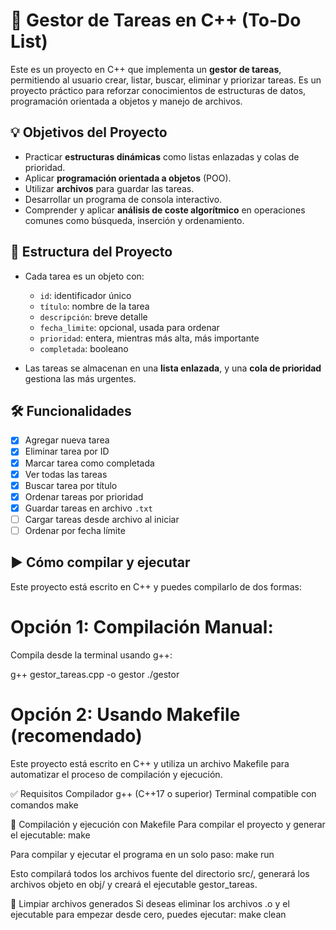 # 📝 Gestor de Tareas en C++ (To-Do List)

Este es un proyecto en C++ que implementa un **gestor de tareas**, permitiendo al usuario crear, listar, buscar, eliminar y priorizar tareas. Es un proyecto práctico para reforzar conocimientos de estructuras de datos, programación orientada a objetos y manejo de archivos.

## 💡 Objetivos del Proyecto

- Practicar **estructuras dinámicas** como listas enlazadas y colas de prioridad.
- Aplicar **programación orientada a objetos** (POO).
- Utilizar **archivos** para guardar las tareas.
- Desarrollar un programa de consola interactivo.
- Comprender y aplicar **análisis de coste algorítmico** en operaciones comunes como búsqueda, inserción y ordenamiento.

## 🧱 Estructura del Proyecto

- Cada tarea es un objeto con:

  - `id`: identificador único
  - `título`: nombre de la tarea
  - `descripción`: breve detalle
  - `fecha_limite`: opcional, usada para ordenar
  - `prioridad`: entera, mientras más alta, más importante
  - `completada`: booleano

- Las tareas se almacenan en una **lista enlazada**, y una **cola de prioridad** gestiona las más urgentes.

## 🛠 Funcionalidades

- [x] Agregar nueva tarea
- [x] Eliminar tarea por ID
- [x] Marcar tarea como completada
- [x] Ver todas las tareas
- [x] Buscar tarea por título
- [x] Ordenar tareas por prioridad
- [x] Guardar tareas en archivo `.txt`
- [ ] Cargar tareas desde archivo al iniciar
- [ ] Ordenar por fecha límite

## ▶️ Cómo compilar y ejecutar

Este proyecto está escrito en C++ y puedes compilarlo de dos formas:

# Opción 1: Compilación Manual:

Compila desde la terminal usando g++:

g++ gestor_tareas.cpp -o gestor
./gestor

# Opción 2: Usando Makefile (recomendado)

Este proyecto está escrito en C++ y utiliza un archivo Makefile para automatizar el proceso de compilación y ejecución.

✅ Requisitos
Compilador g++ (C++17 o superior)
Terminal compatible con comandos make

🚀 Compilación y ejecución con Makefile
Para compilar el proyecto y generar el ejecutable:
make

Para compilar y ejecutar el programa en un solo paso:
make run

Esto compilará todos los archivos fuente del directorio src/, generará los archivos objeto en obj/ y creará el ejecutable gestor_tareas.

🧹 Limpiar archivos generados
Si deseas eliminar los archivos .o y el ejecutable para empezar desde cero, puedes ejecutar:
make clean
